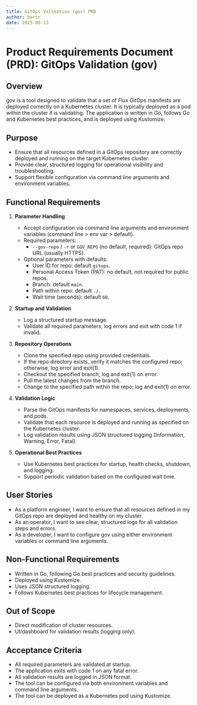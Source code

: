 ```yaml
---
title: GitOps Validation (gov) PRD
author: bartr
date: 2025-06-13
---
```


# Product Requirements Document (PRD): GitOps Validation (gov)

## Overview

gov is a tool designed to validate that a set of Flux GitOps manifests are deployed correctly on a Kubernetes cluster. It is typically deployed as a pod within the cluster it is validating. The application is written in Go, follows Go and Kubernetes best practices, and is deployed using Kustomize.

## Purpose
- Ensure that all resources defined in a GitOps repository are correctly deployed and running on the target Kubernetes cluster.
- Provide clear, structured logging for operational visibility and troubleshooting.
- Support flexible configuration via command line arguments and environment variables.

## Functional Requirements
1. **Parameter Handling**
   - Accept configuration via command line arguments and environment variables (command line > env var > default).
   - Required parameters:
     - `--gov-repo` / `-r` or `GOV_REPO` (no default, required): GitOps repo URL (usually HTTPS).
   - Optional parameters with defaults:
     - User ID for repo: default `gitops`.
     - Personal Access Token (PAT): no default, not required for public repos.
     - Branch: default `main`.
     - Path within repo: default `./`.
     - Wait time (seconds): default `60`.

2. **Startup and Validation**
   - Log a structured startup message.
   - Validate all required parameters; log errors and exit with code 1 if invalid.

3. **Repository Operations**
   - Clone the specified repo using provided credentials.
   - If the repo directory exists, verify it matches the configured repo; otherwise, log error and exit(1).
   - Checkout the specified branch; log and exit(1) on error.
   - Pull the latest changes from the branch.
   - Change to the specified path within the repo; log and exit(1) on error.

4. **Validation Logic**
   - Parse the GitOps manifests for namespaces, services, deployments, and pods.
   - Validate that each resource is deployed and running as specified on the Kubernetes cluster.
   - Log validation results using JSON structured logging (Information, Warning, Error, Fatal).

5. **Operational Best Practices**
   - Use Kubernetes best practices for startup, health checks, shutdown, and logging.
   - Support periodic validation based on the configured wait time.

## User Stories
- As a platform engineer, I want to ensure that all resources defined in my GitOps repo are deployed and healthy on my cluster.
- As an operator, I want to see clear, structured logs for all validation steps and errors.
- As a developer, I want to configure gov using either environment variables or command line arguments.

## Non-Functional Requirements
- Written in Go, following Go best practices and security guidelines.
- Deployed using Kustomize.
- Uses JSON structured logging.
- Follows Kubernetes best practices for lifecycle management.

## Out of Scope
- Direct modification of cluster resources.
- UI/dashboard for validation results (logging only).

## Acceptance Criteria
- All required parameters are validated at startup.
- The application exits with code 1 on any fatal error.
- All validation results are logged in JSON format.
- The tool can be configured via both environment variables and command line arguments.
- The tool can be deployed as a Kubernetes pod using Kustomize.
